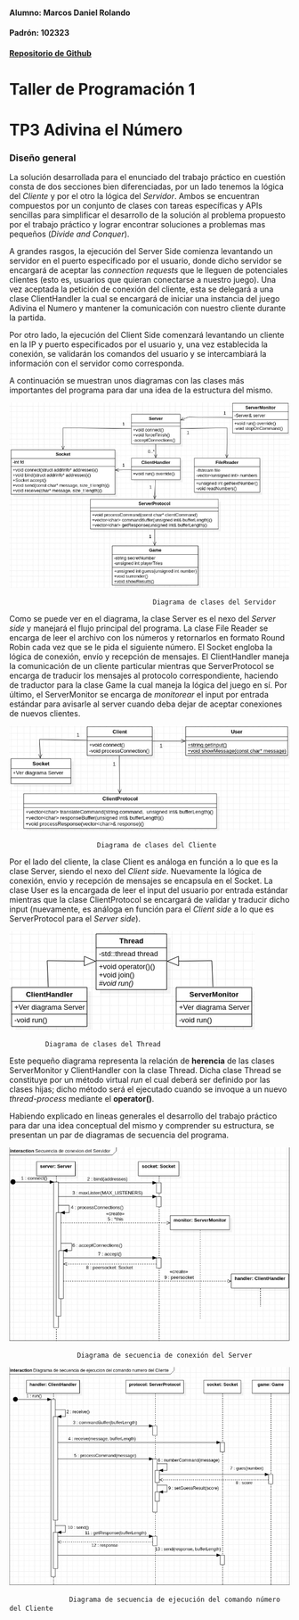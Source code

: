 #### Alumno: Marcos Daniel Rolando
#### Padrón: 102323
#### [Repositorio de Github](https://github.com/MarcosRolando/tp3taller)
# Taller de Programación 1
# TP3 Adivina el Número
### Diseño general

La solución desarrollada para el enunciado del trabajo práctico en 
cuestión consta de dos secciones bien diferenciadas, por un lado 
tenemos la lógica del _Cliente_ y por el otro la lógica del 
_Servidor_. Ambos se encuentran compuestos por un conjunto de clases
con tareas específicas y APIs sencillas para simplificar el desarrollo
de la solución al problema propuesto por el trabajo práctico y lograr
encontrar soluciones a problemas mas pequeños (_Divide and Conquer_).  

A grandes rasgos, la ejecución del Server Side comienza levantando
un servidor en el puerto especificado por el usuario, donde dicho
servidor se encargará de aceptar las _connection requests_ que le 
lleguen de potenciales clientes (esto es, usuarios que quieran 
conectarse a nuestro juego). Una vez aceptada la petición de conexión
del cliente, esta se delegará a una clase ClientHandler la cual
se encargará de iniciar una instancia del juego Adivina el Numero y mantener
la comunicación con nuestro cliente durante la partida.  

Por otro lado, la ejecución del Client Side comenzará levantando un
cliente en la IP y puerto especificados por el usuario y, una vez 
establecida la conexión, se validarán los comandos del usuario y
se intercambiará la información con el servidor como corresponda.  

A continuación se muestran unos diagramas con las clases más importantes
del programa para dar una idea de la estructura del mismo.

![Diagrama de clases del Servidor](/images/server_class_diagram.jpeg)

                                        Diagrama de clases del Servidor  
  
Como se puede ver en el diagrama, la clase Server es el nexo del
_Server side_ y manejará el flujo principal del programa. La clase File
Reader se encarga de leer el archivo con los números y retornarlos en
formato Round Robin cada vez que se le pida el siguiente número.
El Socket engloba la lógica de conexión, envío y recepción de mensajes. 
El ClientHandler maneja la comunicación de un cliente particular mientras
que ServerProtocol se encarga de traducir los mensajes al protocolo
correspondiente, haciendo de traductor para la clase Game la cual maneja
la lógica del juego en sí. Por último, el ServerMonitor se encarga de
_monitorear_ el input por entrada estándar para avisarle al server cuando
deba dejar de aceptar conexiones de nuevos clientes.   
  
![Diagrama de clases del Cliente](/images/client_class_diagram.jpeg)

                          Diagrama de clases del Cliente

Por el lado del cliente, la clase Client es análoga en función a lo que 
es la clase Server, siendo el nexo del _Client side_. Nuevamente la lógica
de conexión, envio y recepción de mensajes se encapsula en el Socket.
La clase User es la encargada de leer el input del usuario por entrada 
estándar mientras que la clase ClientProtocol se encargará de validar y
traducir dicho input (nuevamente, es análoga en función para el 
_Client side_ a lo que es ServerProtocol para el _Server side_). 

![Diagrama de clases del Thread](/images/thread_class_diagram.jpeg)
    
             Diagrama de clases del Thread
  
Este pequeño diagrama representa la relación de **herencia** de las
clases ServerMonitor y ClientHandler con la clase Thread. Dicha clase
Thread se constituye por un método virtual _run_ el cual deberá ser definido
por las clases hijas; dicho método será el ejecutado cuando se invoque
a un nuevo _thread-process_ mediante el **operator()**.

Habiendo explicado en lineas generales el desarrollo del trabajo práctico
para dar una idea conceptual del mismo y comprender su estructura, se 
presentan un par de diagramas de secuencia del programa.

![Diagrama de secuencia de conxeión del Server](/images/server_sequence_diagram.jpeg)

                     Diagrama de secuencia de conexión del Server
                     
![Diagrama de secuencia de ejecución del comando número del Cliente](/images/number_command_sequence_diagram.jpeg)

                   Diagrama de secuencia de ejecución del comando número del Cliente